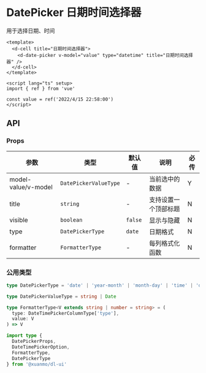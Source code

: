 # DatePicker 日期时间选择器

用于选择日期、时间

```vue client=Mobile playground=MDatePicker
<template>
  <d-cell title="日期时间选择器">
    <d-date-picker v-model="value" type="datetime" title="日期时间选择器" />
  </d-cell>
</template>

<script lang="ts" setup>
import { ref } from 'vue'

const value = ref('2022/4/15 22:58:00')
</script>

```

## API

### Props

|参数|类型|默认值|说明|必传|
|---|----|-----|---|----|
|model-value/v-model|`DatePickerValueType`|-|当前选中的数据|Y|
|title|`string`|-|支持设置一个顶部标题|N|
|visible|`boolean`|`false`|显示与隐藏|N|
|type|`DatePickerType`|`date`|日期格式|N|
|formatter|`FormatterType`|-|每列格式化函数|N|

### 公用类型

```typescript
type DatePickerType = 'date' | 'year-month' | 'month-day' | 'time' | 'datetime' | 'date-hour'

type DatePickerValueType = string | Date

type FormatterType<V extends string | number = string> = (
  type: DateTimePickerColumnType['type'],
  value: V
) => V

import type {
  DatePickerProps,
  DateTimePickerOption,
  FormatterType,
  DatePickerType
} from '@xuanmo/dl-ui'
```
